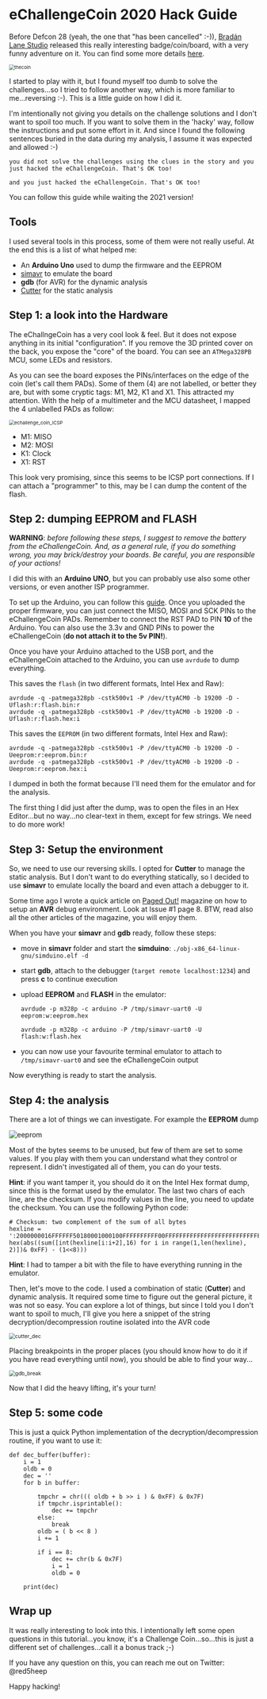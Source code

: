 # eChallengeCoin 2020 Hack Guide

Before Defcon 28 (yeah, the one that "has been cancelled" :-)), [Bradán Lane Studio](https://www.tindie.com/products/bradanlane/echallengecoin-2020/) released this really interesting badge/coin/board, with a very funny adventure on it. You can find some more details [here](https://aosc.cc/).

<img src="https://github.com/cecio/eChallengeCoin-2020/blob/main/Pictures/thecoin.png" alt="thecoin" style="zoom:67%;" />

I started to play with it, but I found myself too dumb to solve the challenges...so I tried to follow another way, which is more familiar to me...reversing :-). This is a little guide on how I did it. 

I'm intentionally not giving you details on the challenge solutions and I don't want to spoil too much. If you want to solve them in the 'hacky' way, follow the instructions and put some effort in it. And since I found the following sentences buried in the data during my analysis, I assume it was expected and allowed :-)

```
you did not solve the challenges using the clues in the story and you just hacked the eChallengeCoin. That's OK too!
```

```
and you just hacked the eChallengeCoin. That's OK too!
```

You can follow this guide while waiting the 2021 version!

## Tools

I used several tools in this process, some of them were not really useful. At the end this is a list of what helped me:

- An **Arduino Uno** used to dump the firmware and the EEPROM
- [simavr](https://github.com/buserror/simavr) to emulate the board
- **gdb** (for AVR) for the dynamic analysis
- [Cutter](https://cutter.re/) for the static analysis

## Step 1: a look into the Hardware

The eChallngeCoin has a very cool look & feel. But it does not expose anything in its initial "configuration". If you remove the 3D printed cover on the back, you expose the "core" of the board. You can see an `ATMega328PB` MCU, some LEDs and resistors.

As you can see the board exposes the PINs/interfaces on the edge of the coin (let's call them PADs). Some of them (4) are not labelled, or better they are, but  with some cryptic tags: M1, M2, K1 and X1. This attracted my attention. With the help of a multimeter and the MCU datasheet, I mapped the 4 unlabelled PADs as follow:

<img src="https://github.com/cecio/eChallengeCoin-2020/blob/main/Pictures/echallenge_coin_ICSP.png" alt="echallenge_coin_ICSP" style="zoom:67%;" />

- M1: MISO
- M2: MOSI
- K1: Clock
- X1: RST

This look very promising, since this seems to be ICSP port connections. If I can attach a "programmer" to this, may be I can dump the content of the flash.

## Step 2: dumping EEPROM and FLASH

**WARNING**: *before following these steps, I suggest to remove the battery from the eChallengeCoin. And, as a general rule, if you do something wrong, you may brick/destroy your boards. Be careful, you are responsible of your actions!*

I did this with an **Arduino UNO**, but you can probably use also some other versions, or even another ISP programmer.

To set up the Arduino, you can follow this [guide](https://www.arduino.cc/en/Tutorial/BuiltInExamples/ArduinoISP). Once you uploaded the proper firmware, you can just connect the MISO, MOSI and SCK PINs to the eChallengeCoin PADs. Remember to connect the RST PAD to PIN **10** of the Arduino. You can also use the 3.3v and GND PINs to power the eChallengeCoin (**do not attach it to the 5v PIN!**).

Once you have your Arduino attached to the USB port, and the eChallengeCoin attached to the Arduino, you can use `avrdude` to dump everything.

This saves the `flash` (in two different formats, Intel Hex and Raw):

```
avrdude -q -patmega328pb -cstk500v1 -P /dev/ttyACM0 -b 19200 -D -Uflash:r:flash.bin:r
avrdude -q -patmega328pb -cstk500v1 -P /dev/ttyACM0 -b 19200 -D -Uflash:r:flash.hex:i
```

This saves the `EEPROM` (in two different formats, Intel Hex and Raw):

```
avrdude -q -patmega328pb -cstk500v1 -P /dev/ttyACM0 -b 19200 -D -Ueeprom:r:eeprom.bin:r
avrdude -q -patmega328pb -cstk500v1 -P /dev/ttyACM0 -b 19200 -D -Ueeprom:r:eeprom.hex:i
```

I dumped in both the format because I'll need them for the emulator and for the analysis.

The first thing I did just after the dump, was to open the files in an Hex Editor...but no way...no clear-text in them, except for few strings. We need to do more work!

## Step 3: Setup the environment

So, we need to use our reversing skills. I opted for **Cutter** to manage the static analysis. But I don't want to do everything statically, so I decided to use **simavr** to emulate locally the board and even attach a debugger to it.

Some time ago I wrote a quick article on [Paged Out!](https://pagedout.institute/) magazine on how to setup an **AVR** debug environment. Look at Issue #1 page 8. BTW, read also all the other articles of the magazine, you will enjoy them.

When you have your **simavr** and **gdb** ready, follow these steps:

- move in **simavr** folder and start the **simduino**: `./obj-x86_64-linux-gnu/simduino.elf -d`

- start **gdb**, attach to the debugger (`target remote localhost:1234`) and press **c** to continue execution

- upload **EEPROM** and **FLASH** in the emulator:

  `avrdude -p m328p -c arduino -P /tmp/simavr-uart0 -U eeprom:w:eeprom.hex`

  `avrdude -p m328p -c arduino -P /tmp/simavr-uart0 -U flash:w:flash.hex`

- you can now use your favourite terminal emulator to attach to `/tmp/simavr-uart0` and see the eChallengeCoin output

Now everything is ready to start the analysis.

## Step 4: the analysis

There are a lot of things we can investigate. For example the **EEPROM** dump

![eeprom](https://github.com/cecio/eChallengeCoin-2020/blob/main/Pictures/eeprom.png)

Most of the bytes seems to be unused, but few of them are set to some values. If you play with them you can understand what they control or represent. I didn't investigated all of them, you can do your tests.

**Hint**: if you want tamper it, you should do it on the Intel Hex format dump, since this is the format used by the emulator. The last two chars of each line, are the checksum. If you modify values in the line, you need to update the checksum. You can use the following Python code:

```
# Checksum: two complement of the sum of all bytes
hexline = ':2000000016FFFFFF50180001000100FFFFFFFFFF00FFFFFFFFFFFFFFFFFFFFFFFFFFFFFF'
hex(abs((sum([int(hexline[i:i+2],16) for i in range(1,len(hexline), 2)])& 0xFF) - (1<<8)))
```

**Hint**: I had to tamper a bit with the file to have everything running in the emulator.

Then, let's move to the code. I used a combination of static (**Cutter**) and dynamic analysis. It required some time to figure out the general picture, it was not so easy. You can explore a lot of things, but since I told you I don't want to spoil to much, I'll give you here a snippet of the string decryption/decompression routine isolated into the AVR code

<img src="https://github.com/cecio/eChallengeCoin-2020/blob/main/Pictures/cutter_dec.png" alt="cutter_dec" style="zoom:75%;" />

Placing breakpoints in the proper places (you should know how to do it if you have read everything until now), you should be able to find your way...

<img src="https://github.com/cecio/eChallengeCoin-2020/blob/main/Pictures/gdb_break.png" alt="gdb_break" style="zoom:75%;" />

Now that I did the heavy lifting, it's your turn!

## Step 5: some code

This is just a quick Python implementation of the decryption/decompression routine, if you want to use it:

```
def dec_buffer(buffer):
    i = 1
    oldb = 0
    dec = ''
    for b in buffer:
        
        tmpchr = chr((( oldb + b >> i ) & 0xFF) & 0x7F)
        if tmpchr.isprintable():
            dec += tmpchr
        else:
            break
        oldb = ( b << 8 )
        i += 1
    
        if i == 8:
            dec += chr(b & 0x7F) 
            i = 1
            oldb = 0
    
    print(dec)
```



## Wrap up

It was really interesting to look into this. I intentionally left some open questions in this tutorial...you know, it's a Challenge Coin...so...this is just a different set of challenges...call it a bonus track ;-)

If you have any question on this, you can reach me out on Twitter: @red5heep 

Happy hacking!

